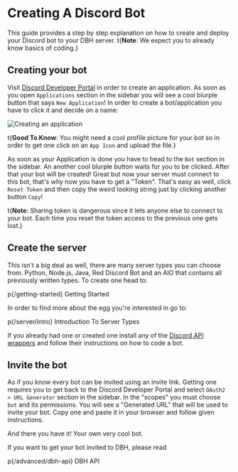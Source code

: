 # Creating A Discord Bot

This guide provides a step by step explanation on how to create and deploy your Discord bot to your DBH server.
t{**Note**: We expect you to already know basics of coding.}

## Creating your bot
Visit [Discord Developer Portal](https://discord.com/developers/applications) in order to create an application. As soon as you open `Applications` section in the sidebar you will see a cool blurple button that says `New Application`! In order to create a bot/application you have to click it and decide on a name:

![Creating an application](/content/new-application.png)

t{**Good To Know**: You might need a cool profile picture for your bot so in order to get one click on an `App Icon` and upload the file.}

As soon as your Application is done you have to head to the `Bot` section in the sidebar. An another cool blurple button waits for you to be clicked. After that your bot will be created! Great but now your server must connect to this bot, that's why now you have to get a "Token". That's easy as well, click `Reset Token` and then copy the weird looking string just by clicking another button `Copy`!

t{**Note**: Sharing token is dangerous since it lets anyone else to connect to your bot. Each time you reset the token access to the previous one gets lost.}

## Create the server

This isn't a big deal as well, there are many server types you can choose from. Python, Node.js, Java, Red Discord Bot and an AIO that contains all previously written types. To create one head to:

p{/getting-started} Getting Started

In order to find more about the egg you're interested in go to:

p{/server/intro} Introduction To Server Types

If you already had one or created one install any of the [Discord API wrappers](https://discord.com/developers/docs/topics/community-resources) and follow their instructions on how to code a bot.

## Invite the bot

As if you know every bot can be invited using an invite link. Getting one requires you to get back to the Discord Developer Portal and select `OAuth2 > URL Generator` section in the sidebar. In the "scopes" you must choose `bot` and its permissions. You will see a "Generated URL" that will be used to invite your bot. Copy one and paste it in your browser and follow given instructions.

And there you have it! Your own very cool bot.

If you want to get your bot invited to DBH, please read 

p{/advanced/dbh-api} DBH API
